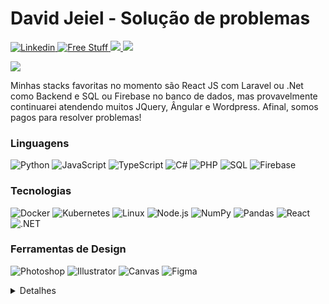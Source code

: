 # David Jeiel - Solução de problemas
<p align="left">
  <a href="https://www.linkedin.com/in/davidjeiel/">
    <img alt="Linkedin" title="Linkedin" src="https://img.shields.io/badge/-Linkedin-blue?style=for-the-badge&logo=linkedin&logoColor=white"/>
  </a>
  <a href="mailto:davidjeiel@hotmail.com.br">
    <img alt="Free Stuff" title="Free gifts for you" src="https://img.shields.io/badge/-hotmail-red?style=for-the-badge&logo=hotmail&logoColor=white"/>
  </a>  
  <a href="https://www.behance.net/davidjeiel" alt="Behance">
    <img src="https://img.shields.io/badge/-Behance-053EFF?style=for-the-badge&logoColor=FAFAFA&logo=behance"/>
  </a>
  <a href="https://davidjeiel.com" alt="Site pessoal">
    <img src="https://img.shields.io/badge/-wordpress-053EFF?style=for-the-badge&logoColor=FAFAFA&logo=wordpress"/>    
  </a>
</p>

<p align="left">
   <a href="https://github.com/Aishanipach/readme-typing-svg">
     <img src="https://readme-typing-svg.herokuapp.com?font=Fira+Code&pause=1000&color=70A4FC&center=true&vCenter=true&width=435&lines=Frontend+Developer;Backend+Developer;Database+Admin;Fullstack+Developer">
   </a>
</p>

Minhas stacks favoritas no momento são React JS com Laravel ou .Net como Backend e SQL ou Firebase no banco de dados, mas provavelmente continuarei atendendo muitos JQuery, Ângular e Wordpress. Afinal, somos pagos para resolver problemas!

### Linguagens

![Python](https://img.shields.io/badge/-Python-000?&logo=Python)
![JavaScript](https://img.shields.io/badge/-JavaScript-000?&logo=JavaScript)
![TypeScript](https://img.shields.io/badge/-TypeScript-000?&logo=TypeScript)
![C#](https://img.shields.io/badge/-C%23-000?&logo=C%23&logoColor=00599C)
![PHP](https://img.shields.io/badge/-PHP-000?&logo=PHP&logoColor=00599C)
![SQL](https://img.shields.io/badge/-SQL-000?&logo=MySQL)
![Firebase](https://img.shields.io/badge/-Firebase-000?&logo=Firebase)

### Tecnologias

![Docker](https://img.shields.io/badge/-Docker-000?&logo=Docker)
![Kubernetes](https://img.shields.io/badge/-Kubernetes-000?&logo=Kubernetes)
![Linux](https://img.shields.io/badge/-Linux-000?&logo=Linux)
![Node.js](https://img.shields.io/badge/-Node.js-000?&logo=node.js)
![NumPy](https://img.shields.io/badge/-NumPy-000?&logo=PyTorch)
![Pandas](https://img.shields.io/badge/-Pandas-000?&logo=Pandas)
![React](https://img.shields.io/badge/-React-000?&logo=React)
![.NET](https://img.shields.io/badge/-dotnet-000?&logo=dotnet)

### Ferramentas de Design 
![Photoshop](https://img.shields.io/badge/-Photoshop-000?&logo=Photoshop)
![Illustrator](https://img.shields.io/badge/-Illustrator-000?&logo=Illustrator)
![Canvas](https://img.shields.io/badge/-Canvas-000?&logo=Canvas)
![Figma](https://img.shields.io/badge/-Figma-000?&logo=Figma)

<details>
  <summary>Detalhes</summary>
  
  ![Anurag's GitHub stats](https://github-readme-stats.vercel.app/api?username=davidjeiel&theme=chartreuse-dark&show_icons=true)
  ![GitHub Streak](https://github-readme-streak-stats.herokuapp.com?user=davidjeiel&theme=tokyonight&hide_border=true&date_format=M%20j%5B%2C%20Y%5D)

  <a href="https://github.com/davidjeiel">
    <img align="center" src="https://github-readme-stats.vercel.app/api/top-langs/?username=davidjeiel&hide=java,html&title_color=ffffff&text_color=c9cacc&icon_color=2bbc8a&bg_color=1d1f21" />
  </a>
</details>
